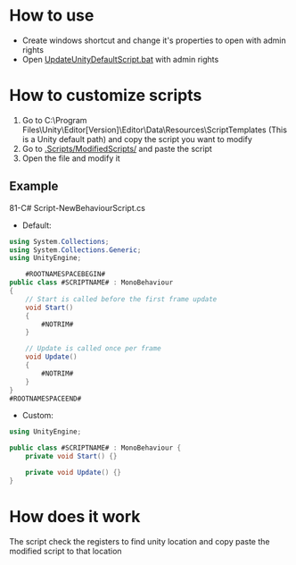 # How to use
- Create windows shortcut and change it's properties to open with admin rights
- Open [UpdateUnityDefaultScript.bat](/Scripts/UpdateUnityDefaultScripts.bat) with admin rights

# How to customize scripts
1. Go to C:\Program Files\Unity\Editor\[Version]\Editor\Data\Resources\ScriptTemplates (This is a Unity default path) and copy the script you want to modify
2. Go to [.Scripts/ModifiedScripts/](/Scripts/ModifiedScripts/) and paste the script
3. Open the file and modify it

## Example
81-C# Script-NewBehaviourScript.cs
- Default:
```cs
using System.Collections;
using System.Collections.Generic;
using UnityEngine;

    #ROOTNAMESPACEBEGIN#
public class #SCRIPTNAME# : MonoBehaviour
{
    // Start is called before the first frame update
    void Start()
    {
        #NOTRIM#
    }

    // Update is called once per frame
    void Update()
    {
        #NOTRIM#
    }
}
#ROOTNAMESPACEEND#
```
- Custom:
```cs
using UnityEngine;

public class #SCRIPTNAME# : MonoBehaviour {
    private void Start() {}

    private void Update() {}
}
```

# How does it work
The script check the registers to find unity location and copy paste the modified script to that location
